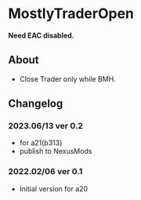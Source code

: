 ﻿# MostlyTraderOpen
**Need EAC disabled.**

## About
* Close Trader only while BMH.

## Changelog
### 2023.06/13 ver 0.2
* for a21(b313)
* publish to NexusMods

### 2022.02/06 ver 0.1
* Initial version for a20

